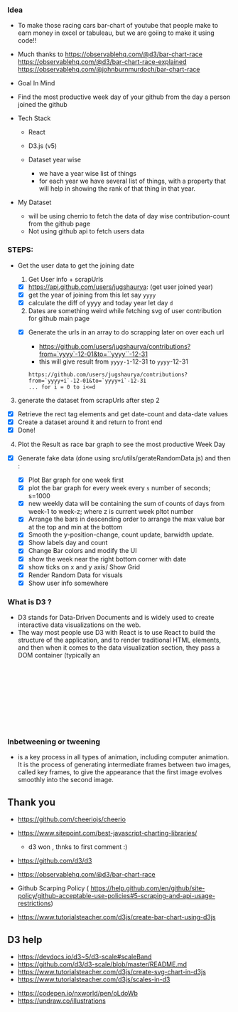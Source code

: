 ### Idea

- To make those racing cars bar-chart of youtube that people make to earn money in excel or tabuleau, but we are goiing to make it using code!!
- Much thanks to https://observablehq.com/@d3/bar-chart-race
  https://observablehq.com/@d3/bar-chart-race-explained
  https://observablehq.com/@johnburnmurdoch/bar-chart-race

- Goal In Mind
- Find the most productive week day of your github from the day a person joined the github

* Tech Stack

  - React
  - D3.js (v5)
  - Dataset year wise

    - we have a year wise list of things
    - for each year we have several list of things, with a property that will help in showing the rank of that thing in that year.

* My Dataset

  - will be using cherrio to fetch the data of day wise contribution-count from the github page
  - Not using github api to fetch users data

### STEPS:

- Get the user data to get the joining date

  1. Get User info + scrapUrls

  - [x] https://api.github.com/users/jugshaurya: (get user joined year)
  - [x] get the year of joining from this let say `yyyy`
  - [x] calculate the diff of yyyy and today year let day `d`

  2. Dates are something weird while fetching svg of user contribution for github main page

  - [x] Generate the urls in an array to do scrapping later on over each url

    - https://github.com/users/jugshaurya/contributions?from=`yyyy`-12-01&to=``yyyy``-12-31
    - this will give result from `yyyy-1`-12-31 to `yyyy`-12-31

    ```
    https://github.com/users/jugshaurya/contributions?from=`yyyy+i`-12-01&to=`yyyy+i`-12-31
    ... for i = 0 to i<=d
    ```

3. generate the dataset from scrapUrls after step 2

- [x] Retrieve the rect tag elements and get date-count and data-date values
- [x] Create a dataset around it and return to front end
- [x] Done!

4. Plot the Result as race bar graph to see the most productive Week Day

- [x] Generate fake data (done using src/utils/gerateRandomData.js) and then :

  - [x] Plot Bar graph for one week first
  - [x] plot the bar graph for every week every `s` number of seconds; s=1000
  - [x] new weekly data will be containing the sum of counts of days from week-1 to week-z; where z is current week pltot number
  - [x] Arrange the bars in descending order to arrange the max value bar at the top and min at the bottom
  - [x] Smooth the y-position-change, count update, barwidth update.
  - [x] Show labels day and count
  - [x] Change Bar colors and modify the UI
  - [x] show the week near the right bottom corner with date
  - [x] show ticks on x and y axis/ Show Grid
  - [x] Render Random Data for visuals
  - [x] Show user info somewhere

### What is D3 ?

- D3 stands for Data-Driven Documents and is widely used to create interactive data visualizations on the web.
- The way most people use D3 with React is to use React to build the structure of the application, and to render traditional HTML elements, and then when it comes to the data visualization section, they pass a DOM container (typically an <svg> ) over to D3 and use D3 to create and destroy and update elements.
  -D3 helps you bring data to life using SVG, Canvas and HTML. D3 combines powerful visualization and interaction techniques with a data-driven approach to DOM manipulation, giving you the full capabilities of modern browsers and the freedom to design the right visual interface for your data.

### Inbetweening or tweening

- is a key process in all types of animation, including computer animation. It is the process of generating intermediate frames between two images, called key frames, to give the appearance that the first image evolves smoothly into the second image.

## Thank you

- https://github.com/cheeriojs/cheerio
- https://www.sitepoint.com/best-javascript-charting-libraries/

  - d3 won , thnks to first comment :)

- https://github.com/d3/d3
- https://observablehq.com/@d3/bar-chart-race
- Github Scarping Policy ( https://help.github.com/en/github/site-policy/github-acceptable-use-policies#5-scraping-and-api-usage-restrictions)
- https://www.tutorialsteacher.com/d3js/create-bar-chart-using-d3js

## D3 help

- https://devdocs.io/d3~5/d3-scale#scaleBand
- https://github.com/d3/d3-scale/blob/master/README.md
- https://www.tutorialsteacher.com/d3js/create-svg-chart-in-d3js
- https://www.tutorialsteacher.com/d3js/scales-in-d3

<!-- Corner Ribbon codepen -->

- https://codepen.io/nxworld/pen/oLdoWb
- https://undraw.co/illustrations

